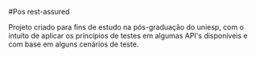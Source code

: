 #Pos rest-assured

Projeto criado para fins de estudo na pós-graduação do uniesp, com o intuíto de aplicar os princípios de testes em algumas API's disponíveis e com base em 
alguns cenários de teste. 
